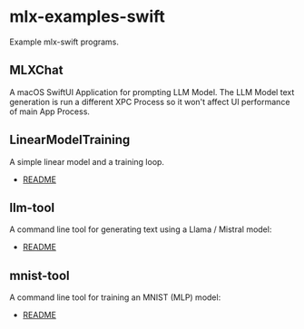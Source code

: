# mlx-examples-swift

Example mlx-swift programs.

## MLXChat

A macOS SwiftUI Application for prompting LLM Model. The LLM Model text generation is run a different XPC Process so it won't affect UI performance of main App Process.

## LinearModelTraining

A simple linear model and a training loop.

- [README](Tools/LinearModelTraining/README.md)

## llm-tool

A command line tool for generating text using a Llama / Mistral model:

- [README](Tools/llm-tool/README.md)

## mnist-tool

A command line tool for training an MNIST (MLP) model:

- [README](Tools/mnist-tool/README.md)

